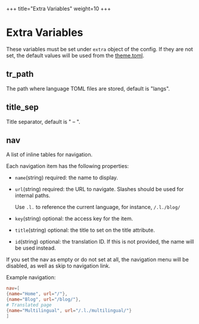 +++
title="Extra Variables"
weight=10
+++
# Extra Variables
These variables must be set under `extra` object of the config. If they are not set, the default values will be used from the [theme.toml](https://github.com/harrymkt/zluinav/blob/main/theme.toml).
## tr_path
The path where language TOML files are stored, default is "langs".
## title_sep
Title separator, default is " – ".
## nav
A list of inline tables for navigation.

Each navigation item has the following properties:
* `name`(string) required: the name to display.
* `url`(string) required: the URL to navigate. Slashes should be used for internal paths.
	
	Use `.l.` to reference the current language, for instance, `/.l./blog/`
* `key`(string) optional: the access key for the item.
* `title`(string) optional: the title to set on the title attribute.
* `id`(string) optional: the translation ID. If this is not provided, the name will be used instead.	

If you set the nav as empty or do not set at all, the navigation menu will be disabled, as well as skip to navigation link.

Example navigation:
```toml
nav=[
{name="Home", url="/"},
{name="Blog", url="/blog/"},
# Translated page
{name="Multilingual", url="/.l./multilingual/"}
]
```